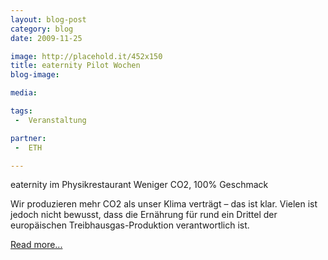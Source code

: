 ```yaml
---
layout: blog-post
category: blog
date: 2009-11-25

image: http://placehold.it/452x150
title: eaternity Pilot Wochen  
blog-image:  

media: 

tags:
 -  Veranstaltung

partner:
 -  ETH

---
```


 eaternity im Physikrestaurant
Weniger CO2, 100% Geschmack

Wir produzieren mehr CO2 als unser Klima verträgt – das ist klar. Vielen ist jedoch nicht bewusst, dass die Ernährung für rund ein Drittel der europäischen Treibhausgas-Produktion verantwortlich ist.

[Read more...][1]


[1]: herbstmarkt 
